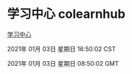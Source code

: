 # 学习中心 colearnhub
[学习中心](http://58.48.55.167:56308/colearnhub/)

2021年 01月 03日 星期日 16:50:02 CST

2021年 01月 03日 星期日 08:50:02 GMT
